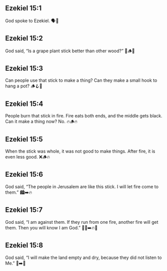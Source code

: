 ## Ezekiel 15:1
God spoke to Ezekiel. 🗣️🙏
## Ezekiel 15:2
God said, “Is a grape plant stick better than other wood?” 🍇🪵🌳
## Ezekiel 15:3
Can people use that stick to make a thing? Can they make a small hook to hang a pot? 🪵🪝🍲
## Ezekiel 15:4
People burn that stick in fire. Fire eats both ends, and the middle gets black. Can it make a thing now? No. 🔥🪵🔥
## Ezekiel 15:5
When the stick was whole, it was not good to make things. After fire, it is even less good. ❌🪵🔥
## Ezekiel 15:6
God said, “The people in Jerusalem are like this stick. I will let fire come to them.” 🏙️➡️🔥
## Ezekiel 15:7
God said, “I am against them. If they run from one fire, another fire will get them. Then you will know I am God.” 🚫🔥➡️🔥🙏
## Ezekiel 15:8
God said, “I will make the land empty and dry, because they did not listen to Me.” 🌾➡️🌵
